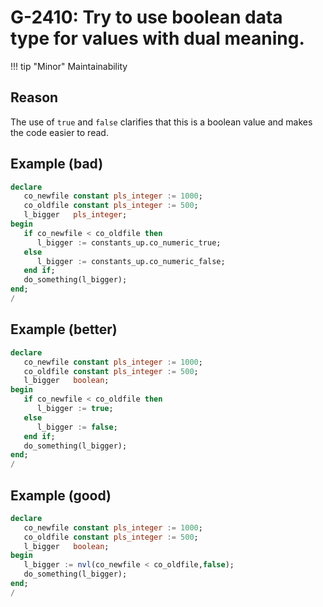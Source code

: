 # G-2410: Try to use boolean data type for values with dual meaning.

!!! tip "Minor"
    Maintainability

## Reason

The use of `true` and `false` clarifies that this is a boolean value and makes the code easier to read.

## Example (bad)

``` sql hl_lines="4"
declare
   co_newfile constant pls_integer := 1000;
   co_oldfile constant pls_integer := 500;
   l_bigger   pls_integer;
begin
   if co_newfile < co_oldfile then
      l_bigger := constants_up.co_numeric_true;
   else
      l_bigger := constants_up.co_numeric_false;
   end if;
   do_something(l_bigger);
end;
/
```

## Example (better)

``` sql hl_lines="4 6"
declare
   co_newfile constant pls_integer := 1000;
   co_oldfile constant pls_integer := 500;
   l_bigger   boolean;
begin
   if co_newfile < co_oldfile then
      l_bigger := true;
   else
      l_bigger := false;
   end if;
   do_something(l_bigger);
end;
/
```

## Example (good)

``` sql hl_lines="4 6"
declare
   co_newfile constant pls_integer := 1000;
   co_oldfile constant pls_integer := 500;
   l_bigger   boolean;
begin
   l_bigger := nvl(co_newfile < co_oldfile,false);
   do_something(l_bigger);
end;
/
```